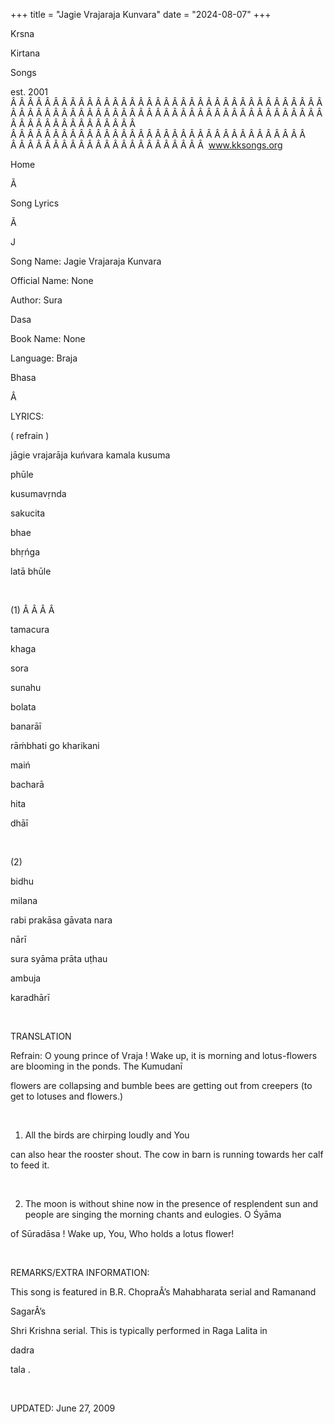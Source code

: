 +++ 
title = "Jagie Vrajaraja Kunvara"
date = "2024-08-07"
+++

Krsna
 
Kirtana
 
Songs

est. 2001
Â Â Â Â Â Â Â Â Â Â Â Â Â Â Â Â Â Â Â Â Â Â Â Â Â Â Â Â Â Â Â Â Â Â Â Â Â Â Â Â Â Â Â Â Â Â Â Â Â Â Â Â Â Â Â Â Â Â Â Â Â Â Â Â Â Â Â Â Â Â Â Â Â Â Â Â Â Â Â Â Â Â Â Â Â Â Â Â Â  
Â Â Â Â Â Â Â Â Â Â Â Â Â Â Â Â Â Â Â Â Â Â Â Â Â Â Â Â Â Â Â Â Â Â Â  
Â Â Â Â Â Â Â Â Â Â Â Â Â Â Â Â Â Â Â Â Â Â Â  
www.kksongs.org








Home
 
Ã 
 
Song Lyrics
 
Ã 
 
J


Song
Name: 
Jagie Vrajaraja Kunvara




Official Name: None


Author: 
Sura
 
Dasa


Book Name: None


Language: 
Braja
 
Bhasa


Â 


LYRICS:


(
refrain
)


jāgie
 vrajarāja
kuńvara kamala 
kusuma
 
phūle


kusumavṛnda
 
sakucita
 
bhae
 
bhṛńga

latā bhūle


 


(1)
Â Â Â Â  


tamacura
 
khaga
 
sora
 
sunahu


bolata
 
banarāī


rāḿbhati go 
kharikani
 
maiń
 
bacharā
 
hita
 
dhāī


 


(2)


bidhu
 
milana
 
rabi
 prakāsa
gāvata 
nara
 
nārī


sura
 syāma
prāta 
uṭhau
 
ambuja


karadhārī


 


TRANSLATION


Refrain: O young prince of 
Vraja
! Wake up, it
is morning and lotus-flowers are blooming in the ponds. The 
Kumudanī

flowers are collapsing and bumble bees are getting out from creepers (to get to
lotuses and flowers.)


 


1) All the birds are chirping loudly and 
You

can also hear the rooster shout. The cow in barn is running towards her calf to
feed it.


 


2) The moon is without shine now in the presence of resplendent sun and
people are singing the morning chants and eulogies. O 
Śyāma

of 
Sūradāsa
! Wake up, You, Who holds a
lotus flower!


 


REMARKS/EXTRA INFORMATION:




This
song is featured in B.R. ChopraÂ’s Mahabharata serial and 
Ramanand


SagarÂ’s
 
Shri
 Krishna
serial. This is typically performed in Raga 
Lalita
 in

dadra
 
tala
.


 


UPDATED:
 June 27, 2009